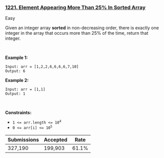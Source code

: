 ### [1221. Element Appearing More Than 25% In Sorted Array](https://leetcode.com/problems/element-appearing-more-than-25-in-sorted-array/description/?envType=daily-question&envId=2023-12-11)

Easy

Given an integer array __sorted__ in non-decreasing order, there is exactly one integer in the array that occurs more than 25% of the time, return that integer.

 

<strong class="example">Example 1:</strong>

```
Input: arr = [1,2,2,6,6,6,6,7,10]
Output: 6
```

<strong class="example">Example 2:</strong>

```
Input: arr = [1,1]
Output: 1
```

 

__Constraints:__

*   <code>1 <= arr.length <= 10<sup>4</sup></code>
*   <code>0 <= arr[i] <= 10<sup>5</sup></code>

| Submissions    | Accepted     | Rate   |
| -------------- | ------------ | ------ |
| 327,190 | 199,903 | 61.1% |